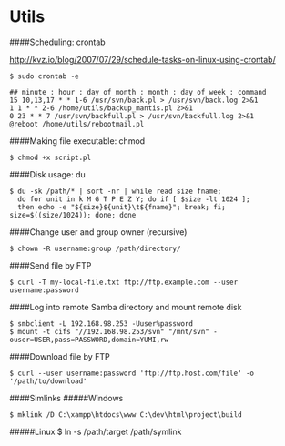 Utils
=====

####Scheduling: crontab

http://kvz.io/blog/2007/07/29/schedule-tasks-on-linux-using-crontab/

    $ sudo crontab -e

    ## minute : hour : day_of_month : month : day_of_week : command
    15 10,13,17 * * 1-6 /usr/svn/back.pl > /usr/svn/back.log 2>&1
    1 1 * * 2-6 /home/utils/backup_mantis.pl 2>&1
    0 23 * * 7 /usr/svn/backfull.pl > /usr/svn/backfull.log 2>&1
    @reboot /home/utils/rebootmail.pl

####Making file executable: chmod

    $ chmod +x script.pl

####Disk usage: du

    $ du -sk /path/* | sort -nr | while read size fname; 
      do for unit in k M G T P E Z Y; do if [ $size -lt 1024 ]; 
      then echo -e "${size}${unit}\t${fname}"; break; fi; size=$((size/1024)); done; done
    
####Change user and group owner (recursive)

    $ chown -R username:group /path/directory/

####Send file by FTP

    $ curl -T my-local-file.txt ftp://ftp.example.com --user username:password

####Log into remote Samba directory and mount remote disk

    $ smbclient -L 192.168.98.253 -Uuser%password
    $ mount -t cifs "//192.168.98.253/svn" "/mnt/svn" -ouser=USER,pass=PASSWORD,domain=YUMI,rw

####Download file by FTP

    $ curl --user username:password 'ftp://ftp.host.com/file' -o '/path/to/download'

####Simlinks
#####Windows

    $ mklink /D C:\xampp\htdocs\www C:\dev\html\project\build

#####Linux
    $ ln -s /path/target /path/symlink
    
